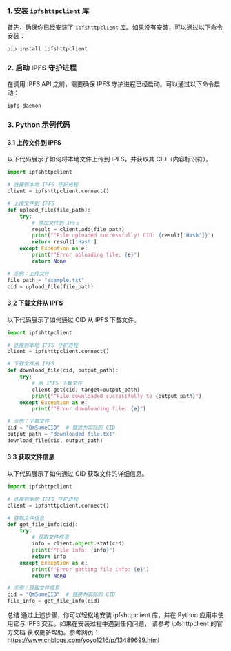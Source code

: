 ### 1. 安装 `ipfshttpclient` 库
首先，确保你已经安装了 `ipfshttpclient` 库。如果没有安装，可以通过以下命令安装：
```bash
pip install ipfshttpclient
```

### 2. 启动 IPFS 守护进程
在调用 IPFS API 之前，需要确保 IPFS 守护进程已经启动。可以通过以下命令启动：
```bash
ipfs daemon
```

### 3. Python 示例代码

#### 3.1 上传文件到 IPFS
以下代码展示了如何将本地文件上传到 IPFS，并获取其 CID（内容标识符）。
```python
import ipfshttpclient

# 连接到本地 IPFS 守护进程
client = ipfshttpclient.connect()

# 上传文件到 IPFS
def upload_file(file_path):
    try:
        # 添加文件到 IPFS
        result = client.add(file_path)
        print(f"File uploaded successfully! CID: {result['Hash']}")
        return result['Hash']
    except Exception as e:
        print(f"Error uploading file: {e}")
        return None

# 示例：上传文件
file_path = "example.txt"
cid = upload_file(file_path)
```

#### 3.2 下载文件从 IPFS
以下代码展示了如何通过 CID 从 IPFS 下载文件。
```python
import ipfshttpclient

# 连接到本地 IPFS 守护进程
client = ipfshttpclient.connect()

# 下载文件从 IPFS
def download_file(cid, output_path):
    try:
        # 从 IPFS 下载文件
        client.get(cid, target=output_path)
        print(f"File downloaded successfully to {output_path}")
    except Exception as e:
        print(f"Error downloading file: {e}")

# 示例：下载文件
cid = "QmSomeCID"  # 替换为实际的 CID
output_path = "downloaded_file.txt"
download_file(cid, output_path)
```

#### 3.3 获取文件信息
以下代码展示了如何通过 CID 获取文件的详细信息。
```python
import ipfshttpclient

# 连接到本地 IPFS 守护进程
client = ipfshttpclient.connect()

# 获取文件信息
def get_file_info(cid):
    try:
        # 获取文件信息
        info = client.object.stat(cid)
        print(f"File info: {info}")
        return info
    except Exception as e:
        print(f"Error getting file info: {e}")
        return None

# 示例：获取文件信息
cid = "QmSomeCID"  # 替换为实际的 CID
file_info = get_file_info(cid)
```

总结
通过上述步骤，你可以轻松地安装 ipfshttpclient 库，并在 Python 应用中使用它与 IPFS 交互。如果在安装过程中遇到任何问题，
请参考 ipfshttpclient 的官方文档 获取更多帮助。参考网页：https://www.cnblogs.com/yoyo1216/p/13489699.html
